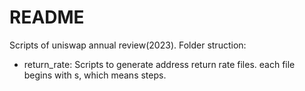 # README

Scripts of uniswap annual review(2023). Folder struction: 

* return_rate: Scripts to generate address return rate files. each file begins with s, which means steps. 